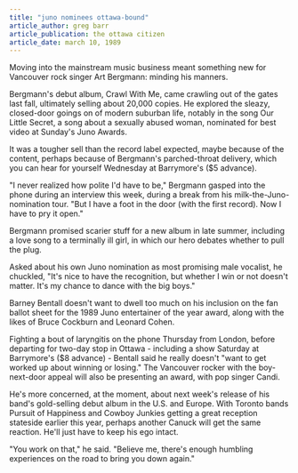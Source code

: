 ```yaml
---
title: "juno nominees ottawa-bound"
article_author: greg barr
article_publication: the ottawa citizen
article_date: march 10, 1989
---
```

Moving into the mainstream music business meant something new for Vancouver rock singer Art Bergmann: minding his manners.  
  
Bergmann's debut album, Crawl With Me, came crawling out of the gates last fall, ultimately selling about 20,000 copies. He explored the sleazy, closed-door goings on of modern suburban life, notably in the song Our Little Secret, a song about a sexually abused woman, nominated for best video at Sunday's Juno Awards.  
  
It was a tougher sell than the record label expected, maybe because of the content, perhaps because of Bergmann's parched-throat delivery, which you can hear for yourself Wednesday at Barrymore's ($5 advance).  
  
"I never realized how polite I'd have to be," Bergmann gasped into the phone during an interview this week, during a break from his milk-the-Juno-nomination tour. "But I have a foot in the door (with the first record). Now I have to pry it open."  
  
Bergmann promised scarier stuff for a new album in late summer, including a love song to a terminally ill girl, in which our hero debates whether to pull the plug.  
  
Asked about his own Juno nomination as most promising male vocalist, he chuckled, "It's nice to have the recognition, but whether I win or not doesn't matter. It's my chance to dance with the big boys."  
  
Barney Bentall doesn't want to dwell too much on his inclusion on the fan ballot sheet for the 1989 Juno entertainer of the year award, along with the likes of Bruce Cockburn and Leonard Cohen.  
  
Fighting a bout of laryngitis on the phone Thursday from London, before departing for two-day stop in Ottawa - including a show Saturday at Barrymore's ($8 advance) - Bentall said he really doesn't "want to get worked up about winning or losing." The Vancouver rocker with the boy-next-door appeal will also be presenting an award, with pop singer Candi.  
  
He's more concerned, at the moment, about next week's release of his band's gold-selling debut album in the U.S. and Europe. With Toronto bands Pursuit of Happiness and Cowboy Junkies getting a great reception stateside earlier this year, perhaps another Canuck will get the same reaction. He'll just have to keep his ego intact.  
  
"You work on that," he said. "Believe me, there's enough humbling experiences on the road to bring you down again."  
